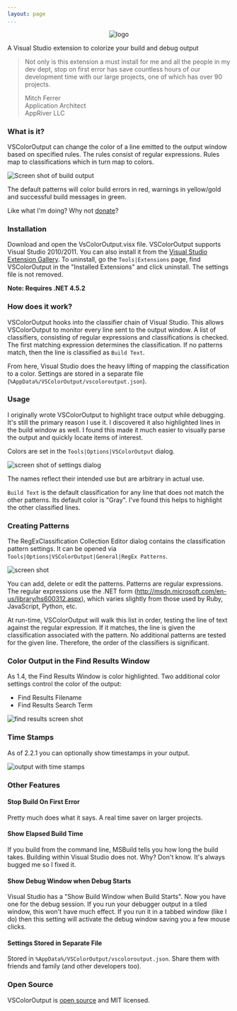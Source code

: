 ```yaml
---
layout: page
...
```


<p style="text-align: center">
  <img src="http://mike-ward.net/cdn/images/vscoloroutput/vscoloroutputlogo.png"
     alt="logo"
     style="border: none">
</p>

A Visual Studio extension to colorize your build and debug output

> Not only is this extension a must install for me and all the people in
> my dev dept, stop on first error has save countless hours of our
> development time with our large projects, one of which has over 90
> projects.
>
> Mitch Ferrer  
> Application Architect  
> AppRiver LLC

### What is it?

VSColorOutput can change the color of a line emitted to the output
window based on specified rules. The rules consist of regular
expressions. Rules map to classifications which in turn map to colors.

![Screen shot of build output](http://i.imgur.com/NhH0tMZ.png)

The default patterns will color build errors in red, warnings in
yellow/gold and successful build messages in green.

Like what I'm doing? Why not [donate](http://mike-ward.net/donate/)?

### Installation

Download and open the VsColorOutput.visx file. VSColorOutput supports
Visual Studio 2010/2011. You can also install it from the [Visual Studio
Extension
Gallery](http://visualstudiogallery.msdn.microsoft.com/f4d9c2b5-d6d7-4543-a7a5-2d7ebabc2496).
To uninstall, go the `Tools|Extensions` page, find VSColorOutput in the
"Installed Extensions" and click uninstall. The settings file is not
removed.

**Note: Requires .NET 4.5.2**

### How does it work?

VSColorOutput hooks into the classifier chain of Visual Studio. This
allows VSColorOutput to monitor every line sent to the output window. A
list of classifiers, consisting of regular expressions and
classifications is checked. The first matching expression determines the
classification. If no patterns match, then the line is classified as
`Build Text`.

From here, Visual Studio does the heavy lifting of mapping the
classification to a color. Settings are stored in a separate file
(`%AppData%/VSColorOutput/vscoloroutput.json`).

### Usage

I originally wrote VSColorOutput to highlight trace output while
debugging. It's still the primary reason I use it. I discovered it also
highlighted lines in the build window as well. I found this made it much
easier to visually parse the output and quickly locate items of
interest.

Colors are set in the `Tools|Options|VSColorOutput` dialog.

![screen shot of settings dialog](http://i.imgur.com/ESDQ17x.png?1)

The names reflect their intended use but are arbitrary in actual use.

`Build Text` is the default classification for any line that does not
match the other patterns. Its default color is "Gray". I've found this
helps to highlight the other classified lines.

### Creating Patterns

The RegExClassification Collection Editor dialog contains the
classification pattern settings. It can be opened via
`Tools|Options|VSColorOutput|General|RegEx Patterns`.

![screen
shot](http://mike-ward.net/cdn/images/vscoloroutput/vscoloroutputpatterns.png)

You can add, delete or edit the patterns. Patterns are regular
expressions. The regular expressions use the .NET form
(<http://msdn.microsoft.com/en-us/library/hs600312.aspx>), which varies
slightly from those used by Ruby, JavaScript, Python, etc.

At run-time, VSColorOutput will walk this list in order, testing the
line of text against the regular expression. If it matches, the line is
given the classification associated with the pattern. No additional
patterns are tested for the given line. Therefore, the order of the
classifiers is significant.

### Color Output in the Find Results Window

As 1.4, the Find Results Window is color highlighted. Two additional
color settings control the color of the output:

-   Find Results Filename
-   Find Results Search Term

![find results screen shot](http://i.imgur.com/8avU2Rv.png)

### Time Stamps

As of 2.2.1 you can optionally show timestamps in your output.

![output with time
stamps](https://cloud.githubusercontent.com/assets/567927/12311797/b3970fe6-ba27-11e5-999b-b1de37ad5003.png)

### Other Features

#### Stop Build On First Error

Pretty much does what it says. A real time saver on larger projects.

#### Show Elapsed Build Time

If you build from the command line, MSBuild tells you how long the build
takes. Building within Visual Studio does not. Why? Don't know. It's
always bugged me so I fixed it.

#### Show Debug Window when Debug Starts

Visual Studio has a "Show Build Window when Build Starts". Now you have
one for the debug session. If you run your debugger output in a tiled
window, this won't have much effect. If you run it in a tabbed window
(like I do) then this setting will activate the debug window saving you
a few mouse clicks.

#### Settings Stored in Separate File

Stored in `%AppData%/VSColorOutput/vscoloroutput.json`. Share them with
friends and family (and other developers too).

### Open Source

VSColorOutput is [open
source](https://github.com/mike-ward/VSColorOutput) and MIT licensed.
